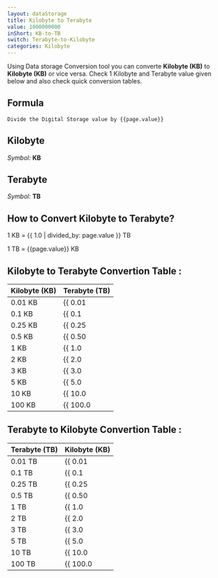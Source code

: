 ```yaml
---
layout: dataStorage
title: Kilobyte to Terabyte
value: 1000000000
inShort: KB-to-TB
switch: Terabyte-to-Kilobyte
categories: Kilobyte
---
```


Using Data storage Conversion tool you can converte **Kilobyte (KB)** to **Kilobyte (KB)** or vice versa. Check 1 Kilobyte and Terabyte value given below and also check quick conversion tables.

## Formula
`Divide the Digital Storage value by {{page.value}}`

## Kilobyte
*Symbol:* **KB**

## Terabyte
*Symbol:* **TB**

## How to Convert Kilobyte to Terabyte?

1 KB = {{ 1.0 | divided_by: page.value }} TB

1 TB = {{page.value}} KB


## Kilobyte to Terabyte Convertion Table :

| Kilobyte (KB) | Terabyte (TB) |
| ---- | ---- |
| 0.01 KB | {{ 0.01 | divided_by: page.value }} TB |
| 0.1 KB | {{ 0.1 | divided_by: page.value }} TB |
| 0.25 KB | {{ 0.25 | divided_by: page.value }} TB |
| 0.5 KB | {{ 0.50 | divided_by: page.value }} TB |
| 1 KB | {{ 1.0 | divided_by: page.value }} TB |
| 2 KB | {{ 2.0 | divided_by: page.value }} TB |
| 3 KB | {{ 3.0 | divided_by: page.value }} TB |
| 5 KB | {{ 5.0 | divided_by: page.value }} TB |
| 10 KB | {{ 10.0 | divided_by: page.value }} TB |
| 100 KB | {{ 100.0 | divided_by: page.value }} TB |

## Terabyte to Kilobyte Convertion Table :

| Terabyte (TB) | Kilobyte (KB) |
| ---- | ---- |
| 0.01 TB | {{ 0.01 | times: page.value }} KB |
| 0.1 TB | {{ 0.1 | times: page.value }} KB |
| 0.25 TB | {{ 0.25 | times: page.value }} KB |
| 0.5 TB | {{ 0.50 | times: page.value }} KB |
| 1 TB | {{ 1.0 | times: page.value }} KB |
| 2 TB | {{ 2.0 | times: page.value }} KB |
| 3 TB | {{ 3.0 | times: page.value }} KB |
| 5 TB | {{ 5.0 | times: page.value }} KB |
| 10 TB | {{ 10.0 | times: page.value }} KB |
| 100 TB | {{ 100.0 | times: page.value }} KB |


<script>
document.getElementById('selectInput')[4].selected = true
document.getElementById('selectOutput')[16].selected = true
</script>
